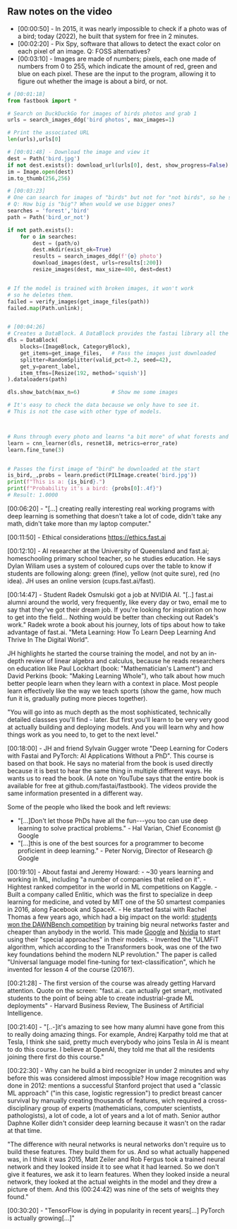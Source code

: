 ## Raw notes on the video
- [00:00:50] - In 2015, it was nearly impossible to check if a photo was of a bird; today (2022), he built that system for free in 2 minutes.
- [00:02:20] - Pix Spy, software that allows to detect the exact color on each pixel of an image. Q: FOSS alternatives?
- [00:03:10] - Images are made of numbers; pixels, each one made of numbers from 0 to 255, which indicate the amount of red, green and blue on each pixel. These are the input to the program, allowing it to figure out whether the image is about a bird, or not.

```python
# [00:01:18]
from fastbook import *               

# Search on DuckDuckGo for images of birds photos and grab 1
urls = search_images_ddg('bird photos', max_images=1)

# Print the associated URL 
len(urls),urls[0]

# [00:01:48] - Download the image and view it
dest = Path('bird.jpg')
if not dest.exists(): download_url(urls[0], dest, show_progress=False)
im = Image.open(dest)
im.to_thumb(256,256)

# [00:03:23]
# One can search for images of "birds" but not for "not birds", so he searches for "forests". He explains that he resizes the images to 400px on each side because he doesn't need particularly big ones, and it takes computers a large amount of time to open images. 
# Q: How big is "big"? When would we use bigger ones?
searches = 'forest','bird'
path = Path('bird_or_not')

if not path.exists():
    for o in searches:
        dest = (path/o)
        dest.mkdir(exist_ok=True)
        results = search_images_ddg(f'{o} photo')
        download_images(dest, urls=results[:200])
        resize_images(dest, max_size=400, dest=dest)


# If the model is trained with broken images, it won't work
# so he deletes them.
failed = verify_images(get_image_files(path))
failed.map(Path.unlink);


# [00:04:26]
# Creates a DataBlock. A DataBlock provides the fastai library all the information that it needs to create a computer vision model.
dls = DataBlock(
    blocks=(ImageBlock, CategoryBlock),
    get_items=get_image_files,   # Pass the images just downloaded
    splitter=RandomSplitter(valid_pct=0.2, seed=42),
    get_y=parent_label,
    item_tfms=[Resize(192, method='squish')]
).dataloaders(path)

dls.show_batch(max_n=6)          # Show me some images

# It's easy to check the data because we only have to see it.
# This is not the case with other type of models.



# Runs through every photo and learns "a bit more" of what forests and birds look like. In under 30 seconds he trained the model.
learn = cnn_learner(dls, resnet18, metrics=error_rate)
learn.fine_tune(3)


# Passes the first image of "bird" he downloaded at the start
is_bird,_,probs = learn.predict(PILImage.create('bird.jpg'))
print(f"This is a: {is_bird}.")
print(f"Probability it's a bird: {probs[0]:.4f}")
# Result: 1.0000
```

[00:06:20] - "[...] creating really interesting real working programs with deep learning is something that doesn't take a lot of code, didn't take any math, didn't take more than my laptop computer."

[00:11:50] - Ethical considerations https://ethics.fast.ai

[00:12:10] - AI researcher at the University of Queensland and fast.ai; homeschooling primary school teacher, so he studies education. He says Dylan Wiliam uses a system of coloured cups over the table to know if students are following along: green (fine), yellow (not quite sure), red (no idea). JH uses an online version (cups.fast.ai/fast).

[00:14:47] - Student Radek Osmulski got a job at NVIDIA AI. "[..] fast.ai alumni around the world, very frequently, like every day or two, email me to say that they've got their dream job. If you're looking for inspiration on how to get into the field... Nothing would be better than checking out Radek's work." Radek wrote a book about his journey, lots of tips about how to take advantage of fast.ai. "Meta Learning: How To Learn Deep Learning And Thrive In The Digital World".

JH highlights he started the course training the model, and not by an in-depth review of linear algebra and calculus, because he reads researchers on education like Paul Lockhart (book: "Mathematician's Lament") and David Perkins (book: "Making Learning Whole"), who talk about how much better people learn when they learn with a context in place. Most people learn effectively like the way we teach sports (show the game, how much fun it is, gradually puting more pieces together). 

"You will go into as much depth as the most sophisticated, technically detailed classses you'll find - later. But first you'll learn to be very very good at actually building and deploying models. And you will learn why and how things work as you need to, to get to the next level."

[00:18:00] - JH and friend Sylvain Gugger wrote "Deep Learning for Coders with Fastai and PyTorch: AI Applications Without a PhD". This course is based on that book. He says no material from the book is used directly because it is best to hear the same thing in multiple different ways. He wants us to read the book. (A note on YouTube says that the entire book is available for free at github.com/fastai/fastbook). The videos provide the same information presented in a different way.

Some of the people who liked the book and left reviews:
 - "[...]Don't let those PhDs have all the fun---you too can use deep learning to solve practical problems." - Hal Varian, Chief Economist @ Google
 - "[...]this is one of the best sources for a programmer to become proficient in deep learning." - Peter Norvig, Director of Research @ Google

[00:19:10] - About fastai and Jeremy Howard:
    - ~30 years learning and working in ML, including "a number of companies that relied on it".
    - Hightest ranked competitor in the world in ML competitions on Kaggle.
    - Built a company called Enlitic, which was the first to specialize in deep learning for medicine, and voted by MIT one of the 50 smartest companies in 2016, along Facebook and SpaceX.
    - He started fastai with Rachel Thomas a few years ago, which had a big impact on the world: [students won the DAWNBench competition](https://www.theverge.com/2018/5/7/17316010/fast-ai-speed-test-stanford-dawnbench-google-intel) by training big neural networks faster and cheaper than anybody in the world. This made [Google](https://cloudplatform.googleblog.com/2018/06/Cloud-TPU-now-offers-preemptible-pricing-and-global-availability.html) and [Nvidia](https://developer.nvidia.com/blog/tensor-core-ai-performance-milestones/) to start using their "special approaches" in their models.
    - Invented the "ULMFiT algorithm, which according to the Transformers book, was one of the two key foundations behind the modern NLP revolution." The paper is called "Universal language model fine-tuning for text-classification", which he invented for lesson 4 of the course (2016?).

[00:21:28] - The first version of the course was already getting Harvard attention. Quote on the screen: "fast.ai.. can actually get smart, motivated students to the point of being able to create industrial-grade ML deployments" - Harvard Business Review, The Business of Artificial Intelligence.

[00:21:40] - "[..-]it's amazing to see how many alumni have gone from this to really doing amazing things. For example, Andrej Karpathy told me that at Tesla, I think she said, pretty much everybody who joins Tesla in AI is meant to do this course. I believe at OpenAI, they told me that all the residents joining there first do this course."

[00:22:30] - Why can he build a bird recognizer in under 2 minutes and why before this was considered almost impossible? How image recognition was done in 2012: mentions a successful Stanford project that used a "classic ML approach" ("in this case, logistic regression") to predict breast cancer survival by manually creating thousands of features, wich required a cross-disciplinary group of experts (mathematicians, computer scientists, pathologists), a lot of code, a lot of years and a lot of math. Senior author Daphne Koller didn't consider deep learning because it wasn't on the radar at that time. 

"The difference with neural networks is neural networks don't require us to build these features. They build them for us. And so what actually happened was, in I think it was 2015, Matt Zeiler and Rob Fergus took a trained neural network and they looked inside it to see what it had learned. So we don't give it features, we ask it to learn features. When they looked inside a neural network, they looked at the actual weights in the model and they drew a picture of them. And this (00:24:42) was nine of the sets of weights they found."

[00:30:20] - "TensorFlow is dying in popularity in recent years[...] PyTorch is actually growing[...]" 